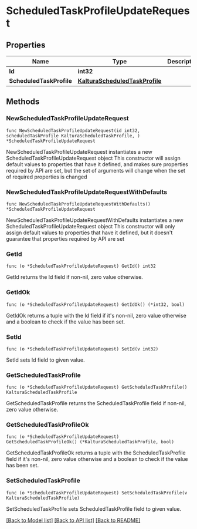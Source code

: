 # ScheduledTaskProfileUpdateRequest

## Properties

Name | Type | Description | Notes
------------ | ------------- | ------------- | -------------
**Id** | **int32** |  | 
**ScheduledTaskProfile** | [**KalturaScheduledTaskProfile**](KalturaScheduledTaskProfile.md) |  | 

## Methods

### NewScheduledTaskProfileUpdateRequest

`func NewScheduledTaskProfileUpdateRequest(id int32, scheduledTaskProfile KalturaScheduledTaskProfile, ) *ScheduledTaskProfileUpdateRequest`

NewScheduledTaskProfileUpdateRequest instantiates a new ScheduledTaskProfileUpdateRequest object
This constructor will assign default values to properties that have it defined,
and makes sure properties required by API are set, but the set of arguments
will change when the set of required properties is changed

### NewScheduledTaskProfileUpdateRequestWithDefaults

`func NewScheduledTaskProfileUpdateRequestWithDefaults() *ScheduledTaskProfileUpdateRequest`

NewScheduledTaskProfileUpdateRequestWithDefaults instantiates a new ScheduledTaskProfileUpdateRequest object
This constructor will only assign default values to properties that have it defined,
but it doesn't guarantee that properties required by API are set

### GetId

`func (o *ScheduledTaskProfileUpdateRequest) GetId() int32`

GetId returns the Id field if non-nil, zero value otherwise.

### GetIdOk

`func (o *ScheduledTaskProfileUpdateRequest) GetIdOk() (*int32, bool)`

GetIdOk returns a tuple with the Id field if it's non-nil, zero value otherwise
and a boolean to check if the value has been set.

### SetId

`func (o *ScheduledTaskProfileUpdateRequest) SetId(v int32)`

SetId sets Id field to given value.


### GetScheduledTaskProfile

`func (o *ScheduledTaskProfileUpdateRequest) GetScheduledTaskProfile() KalturaScheduledTaskProfile`

GetScheduledTaskProfile returns the ScheduledTaskProfile field if non-nil, zero value otherwise.

### GetScheduledTaskProfileOk

`func (o *ScheduledTaskProfileUpdateRequest) GetScheduledTaskProfileOk() (*KalturaScheduledTaskProfile, bool)`

GetScheduledTaskProfileOk returns a tuple with the ScheduledTaskProfile field if it's non-nil, zero value otherwise
and a boolean to check if the value has been set.

### SetScheduledTaskProfile

`func (o *ScheduledTaskProfileUpdateRequest) SetScheduledTaskProfile(v KalturaScheduledTaskProfile)`

SetScheduledTaskProfile sets ScheduledTaskProfile field to given value.



[[Back to Model list]](../README.md#documentation-for-models) [[Back to API list]](../README.md#documentation-for-api-endpoints) [[Back to README]](../README.md)


